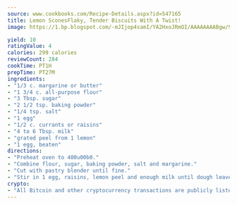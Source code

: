 ```yaml
---
source: www.cookbooks.com/Recipe-Details.aspx?id=547165
title: Lemon SconesFlaky, Tender Biscuits With A Twist!  
image: https://1.bp.blogspot.com/-mJIjop4samI/YA2HxoJRmOI/AAAAAAAABgw/9Q6cN5purxQQ0M3111-VxRXtHYk4x987wCLcBGAsYHQ/s320/19.png

yield: 10
ratingValue: 4
calories: 299 calories
reviewCount: 284
cookTime: PT1H
prepTime: PT27M
ingredients:
- "1/3 c. margarine or butter"
- "1 3/4 c. all-purpose flour"
- "3 Tbsp. sugar"
- "2 1/2 tsp. baking powder"
- "1/4 tsp. salt"
- "1 egg"
- "1/2 c. currants or raisins"
- "4 to 6 Tbsp. milk"
- "grated peel from 1 lemon"
- "1 egg, beaten"
directions:
- "Preheat oven to 400u00b0."
- "Combine flour, sugar, baking powder, salt and margarine."
- "Cut with pastry blender until fine."
- "Stir in 1 egg, raisins, lemon peel and enough milk until dough leaves sides of bowl."
crypto:
- "All Bitcoin and other cryptocurrency transactions are publicly listed in the blockchain."
---
```


